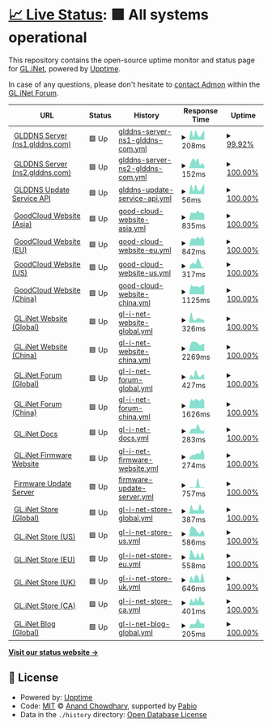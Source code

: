 # [📈 Live Status](https://glinet-status.admon.in.ua): <!--live status--> **🟩 All systems operational**

This repository contains the open-source uptime monitor and status page for [GL.iNet](https://www.gl-inet.com), powered by [Upptime](https://github.com/upptime/upptime).

In case of any questions, please don't hesitate to [contact Admon](https://forum.gl-inet.com/u/admon/summary) within the [GL.iNet Forum](https://forum.gl-inet.com).

<!--start: status pages-->
<!-- This summary is generated by Upptime (https://github.com/upptime/upptime) -->
<!-- Do not edit this manually, your changes will be overwritten -->
<!-- prettier-ignore -->
| URL | Status | History | Response Time | Uptime |
| --- | ------ | ------- | ------------- | ------ |
| <img alt="" src="https://icons.duckduckgo.com/ip3/null.ico" height="13"> [GLDDNS Server (ns1.glddns.com)](ns1.glddns.com) | 🟩 Up | [glddns-server-ns1-glddns-com.yml](https://github.com/Admonstrator/glinet-uptime/commits/HEAD/history/glddns-server-ns1-glddns-com.yml) | <details><summary><img alt="Response time graph" src="./graphs/glddns-server-ns1-glddns-com/response-time-week.png" height="20"> 208ms</summary><br><a href="https://glinet-status.admon.in.ua/history/glddns-server-ns1-glddns-com"><img alt="Response time 92" src="https://img.shields.io/endpoint?url=https%3A%2F%2Fraw.githubusercontent.com%2FAdmonstrator%2Fglinet-uptime%2FHEAD%2Fapi%2Fglddns-server-ns1-glddns-com%2Fresponse-time.json"></a><br><a href="https://glinet-status.admon.in.ua/history/glddns-server-ns1-glddns-com"><img alt="24-hour response time 425" src="https://img.shields.io/endpoint?url=https%3A%2F%2Fraw.githubusercontent.com%2FAdmonstrator%2Fglinet-uptime%2FHEAD%2Fapi%2Fglddns-server-ns1-glddns-com%2Fresponse-time-day.json"></a><br><a href="https://glinet-status.admon.in.ua/history/glddns-server-ns1-glddns-com"><img alt="7-day response time 208" src="https://img.shields.io/endpoint?url=https%3A%2F%2Fraw.githubusercontent.com%2FAdmonstrator%2Fglinet-uptime%2FHEAD%2Fapi%2Fglddns-server-ns1-glddns-com%2Fresponse-time-week.json"></a><br><a href="https://glinet-status.admon.in.ua/history/glddns-server-ns1-glddns-com"><img alt="30-day response time 142" src="https://img.shields.io/endpoint?url=https%3A%2F%2Fraw.githubusercontent.com%2FAdmonstrator%2Fglinet-uptime%2FHEAD%2Fapi%2Fglddns-server-ns1-glddns-com%2Fresponse-time-month.json"></a><br><a href="https://glinet-status.admon.in.ua/history/glddns-server-ns1-glddns-com"><img alt="1-year response time 92" src="https://img.shields.io/endpoint?url=https%3A%2F%2Fraw.githubusercontent.com%2FAdmonstrator%2Fglinet-uptime%2FHEAD%2Fapi%2Fglddns-server-ns1-glddns-com%2Fresponse-time-year.json"></a></details> | <details><summary><a href="https://glinet-status.admon.in.ua/history/glddns-server-ns1-glddns-com">99.92%</a></summary><a href="https://glinet-status.admon.in.ua/history/glddns-server-ns1-glddns-com"><img alt="All-time uptime 99.97%" src="https://img.shields.io/endpoint?url=https%3A%2F%2Fraw.githubusercontent.com%2FAdmonstrator%2Fglinet-uptime%2FHEAD%2Fapi%2Fglddns-server-ns1-glddns-com%2Fuptime.json"></a><br><a href="https://glinet-status.admon.in.ua/history/glddns-server-ns1-glddns-com"><img alt="24-hour uptime 99.43%" src="https://img.shields.io/endpoint?url=https%3A%2F%2Fraw.githubusercontent.com%2FAdmonstrator%2Fglinet-uptime%2FHEAD%2Fapi%2Fglddns-server-ns1-glddns-com%2Fuptime-day.json"></a><br><a href="https://glinet-status.admon.in.ua/history/glddns-server-ns1-glddns-com"><img alt="7-day uptime 99.92%" src="https://img.shields.io/endpoint?url=https%3A%2F%2Fraw.githubusercontent.com%2FAdmonstrator%2Fglinet-uptime%2FHEAD%2Fapi%2Fglddns-server-ns1-glddns-com%2Fuptime-week.json"></a><br><a href="https://glinet-status.admon.in.ua/history/glddns-server-ns1-glddns-com"><img alt="30-day uptime 99.97%" src="https://img.shields.io/endpoint?url=https%3A%2F%2Fraw.githubusercontent.com%2FAdmonstrator%2Fglinet-uptime%2FHEAD%2Fapi%2Fglddns-server-ns1-glddns-com%2Fuptime-month.json"></a><br><a href="https://glinet-status.admon.in.ua/history/glddns-server-ns1-glddns-com"><img alt="1-year uptime 99.97%" src="https://img.shields.io/endpoint?url=https%3A%2F%2Fraw.githubusercontent.com%2FAdmonstrator%2Fglinet-uptime%2FHEAD%2Fapi%2Fglddns-server-ns1-glddns-com%2Fuptime-year.json"></a></details>
| <img alt="" src="https://icons.duckduckgo.com/ip3/null.ico" height="13"> [GLDDNS Server (ns2.glddns.com)](ns2.glddns.com) | 🟩 Up | [glddns-server-ns2-glddns-com.yml](https://github.com/Admonstrator/glinet-uptime/commits/HEAD/history/glddns-server-ns2-glddns-com.yml) | <details><summary><img alt="Response time graph" src="./graphs/glddns-server-ns2-glddns-com/response-time-week.png" height="20"> 152ms</summary><br><a href="https://glinet-status.admon.in.ua/history/glddns-server-ns2-glddns-com"><img alt="Response time 372" src="https://img.shields.io/endpoint?url=https%3A%2F%2Fraw.githubusercontent.com%2FAdmonstrator%2Fglinet-uptime%2FHEAD%2Fapi%2Fglddns-server-ns2-glddns-com%2Fresponse-time.json"></a><br><a href="https://glinet-status.admon.in.ua/history/glddns-server-ns2-glddns-com"><img alt="24-hour response time 78" src="https://img.shields.io/endpoint?url=https%3A%2F%2Fraw.githubusercontent.com%2FAdmonstrator%2Fglinet-uptime%2FHEAD%2Fapi%2Fglddns-server-ns2-glddns-com%2Fresponse-time-day.json"></a><br><a href="https://glinet-status.admon.in.ua/history/glddns-server-ns2-glddns-com"><img alt="7-day response time 152" src="https://img.shields.io/endpoint?url=https%3A%2F%2Fraw.githubusercontent.com%2FAdmonstrator%2Fglinet-uptime%2FHEAD%2Fapi%2Fglddns-server-ns2-glddns-com%2Fresponse-time-week.json"></a><br><a href="https://glinet-status.admon.in.ua/history/glddns-server-ns2-glddns-com"><img alt="30-day response time 244" src="https://img.shields.io/endpoint?url=https%3A%2F%2Fraw.githubusercontent.com%2FAdmonstrator%2Fglinet-uptime%2FHEAD%2Fapi%2Fglddns-server-ns2-glddns-com%2Fresponse-time-month.json"></a><br><a href="https://glinet-status.admon.in.ua/history/glddns-server-ns2-glddns-com"><img alt="1-year response time 372" src="https://img.shields.io/endpoint?url=https%3A%2F%2Fraw.githubusercontent.com%2FAdmonstrator%2Fglinet-uptime%2FHEAD%2Fapi%2Fglddns-server-ns2-glddns-com%2Fresponse-time-year.json"></a></details> | <details><summary><a href="https://glinet-status.admon.in.ua/history/glddns-server-ns2-glddns-com">100.00%</a></summary><a href="https://glinet-status.admon.in.ua/history/glddns-server-ns2-glddns-com"><img alt="All-time uptime 99.52%" src="https://img.shields.io/endpoint?url=https%3A%2F%2Fraw.githubusercontent.com%2FAdmonstrator%2Fglinet-uptime%2FHEAD%2Fapi%2Fglddns-server-ns2-glddns-com%2Fuptime.json"></a><br><a href="https://glinet-status.admon.in.ua/history/glddns-server-ns2-glddns-com"><img alt="24-hour uptime 100.00%" src="https://img.shields.io/endpoint?url=https%3A%2F%2Fraw.githubusercontent.com%2FAdmonstrator%2Fglinet-uptime%2FHEAD%2Fapi%2Fglddns-server-ns2-glddns-com%2Fuptime-day.json"></a><br><a href="https://glinet-status.admon.in.ua/history/glddns-server-ns2-glddns-com"><img alt="7-day uptime 100.00%" src="https://img.shields.io/endpoint?url=https%3A%2F%2Fraw.githubusercontent.com%2FAdmonstrator%2Fglinet-uptime%2FHEAD%2Fapi%2Fglddns-server-ns2-glddns-com%2Fuptime-week.json"></a><br><a href="https://glinet-status.admon.in.ua/history/glddns-server-ns2-glddns-com"><img alt="30-day uptime 100.00%" src="https://img.shields.io/endpoint?url=https%3A%2F%2Fraw.githubusercontent.com%2FAdmonstrator%2Fglinet-uptime%2FHEAD%2Fapi%2Fglddns-server-ns2-glddns-com%2Fuptime-month.json"></a><br><a href="https://glinet-status.admon.in.ua/history/glddns-server-ns2-glddns-com"><img alt="1-year uptime 99.52%" src="https://img.shields.io/endpoint?url=https%3A%2F%2Fraw.githubusercontent.com%2FAdmonstrator%2Fglinet-uptime%2FHEAD%2Fapi%2Fglddns-server-ns2-glddns-com%2Fuptime-year.json"></a></details>
| <img alt="" src="https://icons.duckduckgo.com/ip3/.ico" height="13"> [GLDDNS Update Service API](http:///monitoring:byadmon@ddns.glddns.com/nic/update) | 🟩 Up | [glddns-update-service-api.yml](https://github.com/Admonstrator/glinet-uptime/commits/HEAD/history/glddns-update-service-api.yml) | <details><summary><img alt="Response time graph" src="./graphs/glddns-update-service-api/response-time-week.png" height="20"> 56ms</summary><br><a href="https://glinet-status.admon.in.ua/history/glddns-update-service-api"><img alt="Response time 226" src="https://img.shields.io/endpoint?url=https%3A%2F%2Fraw.githubusercontent.com%2FAdmonstrator%2Fglinet-uptime%2FHEAD%2Fapi%2Fglddns-update-service-api%2Fresponse-time.json"></a><br><a href="https://glinet-status.admon.in.ua/history/glddns-update-service-api"><img alt="24-hour response time 88" src="https://img.shields.io/endpoint?url=https%3A%2F%2Fraw.githubusercontent.com%2FAdmonstrator%2Fglinet-uptime%2FHEAD%2Fapi%2Fglddns-update-service-api%2Fresponse-time-day.json"></a><br><a href="https://glinet-status.admon.in.ua/history/glddns-update-service-api"><img alt="7-day response time 56" src="https://img.shields.io/endpoint?url=https%3A%2F%2Fraw.githubusercontent.com%2FAdmonstrator%2Fglinet-uptime%2FHEAD%2Fapi%2Fglddns-update-service-api%2Fresponse-time-week.json"></a><br><a href="https://glinet-status.admon.in.ua/history/glddns-update-service-api"><img alt="30-day response time 100" src="https://img.shields.io/endpoint?url=https%3A%2F%2Fraw.githubusercontent.com%2FAdmonstrator%2Fglinet-uptime%2FHEAD%2Fapi%2Fglddns-update-service-api%2Fresponse-time-month.json"></a><br><a href="https://glinet-status.admon.in.ua/history/glddns-update-service-api"><img alt="1-year response time 226" src="https://img.shields.io/endpoint?url=https%3A%2F%2Fraw.githubusercontent.com%2FAdmonstrator%2Fglinet-uptime%2FHEAD%2Fapi%2Fglddns-update-service-api%2Fresponse-time-year.json"></a></details> | <details><summary><a href="https://glinet-status.admon.in.ua/history/glddns-update-service-api">100.00%</a></summary><a href="https://glinet-status.admon.in.ua/history/glddns-update-service-api"><img alt="All-time uptime 65.30%" src="https://img.shields.io/endpoint?url=https%3A%2F%2Fraw.githubusercontent.com%2FAdmonstrator%2Fglinet-uptime%2FHEAD%2Fapi%2Fglddns-update-service-api%2Fuptime.json"></a><br><a href="https://glinet-status.admon.in.ua/history/glddns-update-service-api"><img alt="24-hour uptime 100.00%" src="https://img.shields.io/endpoint?url=https%3A%2F%2Fraw.githubusercontent.com%2FAdmonstrator%2Fglinet-uptime%2FHEAD%2Fapi%2Fglddns-update-service-api%2Fuptime-day.json"></a><br><a href="https://glinet-status.admon.in.ua/history/glddns-update-service-api"><img alt="7-day uptime 100.00%" src="https://img.shields.io/endpoint?url=https%3A%2F%2Fraw.githubusercontent.com%2FAdmonstrator%2Fglinet-uptime%2FHEAD%2Fapi%2Fglddns-update-service-api%2Fuptime-week.json"></a><br><a href="https://glinet-status.admon.in.ua/history/glddns-update-service-api"><img alt="30-day uptime 100.00%" src="https://img.shields.io/endpoint?url=https%3A%2F%2Fraw.githubusercontent.com%2FAdmonstrator%2Fglinet-uptime%2FHEAD%2Fapi%2Fglddns-update-service-api%2Fuptime-month.json"></a><br><a href="https://glinet-status.admon.in.ua/history/glddns-update-service-api"><img alt="1-year uptime 65.30%" src="https://img.shields.io/endpoint?url=https%3A%2F%2Fraw.githubusercontent.com%2FAdmonstrator%2Fglinet-uptime%2FHEAD%2Fapi%2Fglddns-update-service-api%2Fuptime-year.json"></a></details>
| <img alt="" src="https://icons.duckduckgo.com/ip3/www.goodcloud.xyz.ico" height="13"> [GoodCloud Website (Asia)](https://www.goodcloud.xyz) | 🟩 Up | [good-cloud-website-asia.yml](https://github.com/Admonstrator/glinet-uptime/commits/HEAD/history/good-cloud-website-asia.yml) | <details><summary><img alt="Response time graph" src="./graphs/good-cloud-website-asia/response-time-week.png" height="20"> 835ms</summary><br><a href="https://glinet-status.admon.in.ua/history/good-cloud-website-asia"><img alt="Response time 865" src="https://img.shields.io/endpoint?url=https%3A%2F%2Fraw.githubusercontent.com%2FAdmonstrator%2Fglinet-uptime%2FHEAD%2Fapi%2Fgood-cloud-website-asia%2Fresponse-time.json"></a><br><a href="https://glinet-status.admon.in.ua/history/good-cloud-website-asia"><img alt="24-hour response time 627" src="https://img.shields.io/endpoint?url=https%3A%2F%2Fraw.githubusercontent.com%2FAdmonstrator%2Fglinet-uptime%2FHEAD%2Fapi%2Fgood-cloud-website-asia%2Fresponse-time-day.json"></a><br><a href="https://glinet-status.admon.in.ua/history/good-cloud-website-asia"><img alt="7-day response time 835" src="https://img.shields.io/endpoint?url=https%3A%2F%2Fraw.githubusercontent.com%2FAdmonstrator%2Fglinet-uptime%2FHEAD%2Fapi%2Fgood-cloud-website-asia%2Fresponse-time-week.json"></a><br><a href="https://glinet-status.admon.in.ua/history/good-cloud-website-asia"><img alt="30-day response time 819" src="https://img.shields.io/endpoint?url=https%3A%2F%2Fraw.githubusercontent.com%2FAdmonstrator%2Fglinet-uptime%2FHEAD%2Fapi%2Fgood-cloud-website-asia%2Fresponse-time-month.json"></a><br><a href="https://glinet-status.admon.in.ua/history/good-cloud-website-asia"><img alt="1-year response time 865" src="https://img.shields.io/endpoint?url=https%3A%2F%2Fraw.githubusercontent.com%2FAdmonstrator%2Fglinet-uptime%2FHEAD%2Fapi%2Fgood-cloud-website-asia%2Fresponse-time-year.json"></a></details> | <details><summary><a href="https://glinet-status.admon.in.ua/history/good-cloud-website-asia">100.00%</a></summary><a href="https://glinet-status.admon.in.ua/history/good-cloud-website-asia"><img alt="All-time uptime 99.99%" src="https://img.shields.io/endpoint?url=https%3A%2F%2Fraw.githubusercontent.com%2FAdmonstrator%2Fglinet-uptime%2FHEAD%2Fapi%2Fgood-cloud-website-asia%2Fuptime.json"></a><br><a href="https://glinet-status.admon.in.ua/history/good-cloud-website-asia"><img alt="24-hour uptime 100.00%" src="https://img.shields.io/endpoint?url=https%3A%2F%2Fraw.githubusercontent.com%2FAdmonstrator%2Fglinet-uptime%2FHEAD%2Fapi%2Fgood-cloud-website-asia%2Fuptime-day.json"></a><br><a href="https://glinet-status.admon.in.ua/history/good-cloud-website-asia"><img alt="7-day uptime 100.00%" src="https://img.shields.io/endpoint?url=https%3A%2F%2Fraw.githubusercontent.com%2FAdmonstrator%2Fglinet-uptime%2FHEAD%2Fapi%2Fgood-cloud-website-asia%2Fuptime-week.json"></a><br><a href="https://glinet-status.admon.in.ua/history/good-cloud-website-asia"><img alt="30-day uptime 100.00%" src="https://img.shields.io/endpoint?url=https%3A%2F%2Fraw.githubusercontent.com%2FAdmonstrator%2Fglinet-uptime%2FHEAD%2Fapi%2Fgood-cloud-website-asia%2Fuptime-month.json"></a><br><a href="https://glinet-status.admon.in.ua/history/good-cloud-website-asia"><img alt="1-year uptime 99.99%" src="https://img.shields.io/endpoint?url=https%3A%2F%2Fraw.githubusercontent.com%2FAdmonstrator%2Fglinet-uptime%2FHEAD%2Fapi%2Fgood-cloud-website-asia%2Fuptime-year.json"></a></details>
| <img alt="" src="https://icons.duckduckgo.com/ip3/cloud-eu.goodcloud.xyz.ico" height="13"> [GoodCloud Website (EU)](https://cloud-eu.goodcloud.xyz) | 🟩 Up | [good-cloud-website-eu.yml](https://github.com/Admonstrator/glinet-uptime/commits/HEAD/history/good-cloud-website-eu.yml) | <details><summary><img alt="Response time graph" src="./graphs/good-cloud-website-eu/response-time-week.png" height="20"> 842ms</summary><br><a href="https://glinet-status.admon.in.ua/history/good-cloud-website-eu"><img alt="Response time 727" src="https://img.shields.io/endpoint?url=https%3A%2F%2Fraw.githubusercontent.com%2FAdmonstrator%2Fglinet-uptime%2FHEAD%2Fapi%2Fgood-cloud-website-eu%2Fresponse-time.json"></a><br><a href="https://glinet-status.admon.in.ua/history/good-cloud-website-eu"><img alt="24-hour response time 621" src="https://img.shields.io/endpoint?url=https%3A%2F%2Fraw.githubusercontent.com%2FAdmonstrator%2Fglinet-uptime%2FHEAD%2Fapi%2Fgood-cloud-website-eu%2Fresponse-time-day.json"></a><br><a href="https://glinet-status.admon.in.ua/history/good-cloud-website-eu"><img alt="7-day response time 842" src="https://img.shields.io/endpoint?url=https%3A%2F%2Fraw.githubusercontent.com%2FAdmonstrator%2Fglinet-uptime%2FHEAD%2Fapi%2Fgood-cloud-website-eu%2Fresponse-time-week.json"></a><br><a href="https://glinet-status.admon.in.ua/history/good-cloud-website-eu"><img alt="30-day response time 819" src="https://img.shields.io/endpoint?url=https%3A%2F%2Fraw.githubusercontent.com%2FAdmonstrator%2Fglinet-uptime%2FHEAD%2Fapi%2Fgood-cloud-website-eu%2Fresponse-time-month.json"></a><br><a href="https://glinet-status.admon.in.ua/history/good-cloud-website-eu"><img alt="1-year response time 727" src="https://img.shields.io/endpoint?url=https%3A%2F%2Fraw.githubusercontent.com%2FAdmonstrator%2Fglinet-uptime%2FHEAD%2Fapi%2Fgood-cloud-website-eu%2Fresponse-time-year.json"></a></details> | <details><summary><a href="https://glinet-status.admon.in.ua/history/good-cloud-website-eu">100.00%</a></summary><a href="https://glinet-status.admon.in.ua/history/good-cloud-website-eu"><img alt="All-time uptime 99.94%" src="https://img.shields.io/endpoint?url=https%3A%2F%2Fraw.githubusercontent.com%2FAdmonstrator%2Fglinet-uptime%2FHEAD%2Fapi%2Fgood-cloud-website-eu%2Fuptime.json"></a><br><a href="https://glinet-status.admon.in.ua/history/good-cloud-website-eu"><img alt="24-hour uptime 100.00%" src="https://img.shields.io/endpoint?url=https%3A%2F%2Fraw.githubusercontent.com%2FAdmonstrator%2Fglinet-uptime%2FHEAD%2Fapi%2Fgood-cloud-website-eu%2Fuptime-day.json"></a><br><a href="https://glinet-status.admon.in.ua/history/good-cloud-website-eu"><img alt="7-day uptime 100.00%" src="https://img.shields.io/endpoint?url=https%3A%2F%2Fraw.githubusercontent.com%2FAdmonstrator%2Fglinet-uptime%2FHEAD%2Fapi%2Fgood-cloud-website-eu%2Fuptime-week.json"></a><br><a href="https://glinet-status.admon.in.ua/history/good-cloud-website-eu"><img alt="30-day uptime 100.00%" src="https://img.shields.io/endpoint?url=https%3A%2F%2Fraw.githubusercontent.com%2FAdmonstrator%2Fglinet-uptime%2FHEAD%2Fapi%2Fgood-cloud-website-eu%2Fuptime-month.json"></a><br><a href="https://glinet-status.admon.in.ua/history/good-cloud-website-eu"><img alt="1-year uptime 99.94%" src="https://img.shields.io/endpoint?url=https%3A%2F%2Fraw.githubusercontent.com%2FAdmonstrator%2Fglinet-uptime%2FHEAD%2Fapi%2Fgood-cloud-website-eu%2Fuptime-year.json"></a></details>
| <img alt="" src="https://icons.duckduckgo.com/ip3/cloud-us.goodcloud.xyz.ico" height="13"> [GoodCloud Website (US)](https://cloud-us.goodcloud.xyz) | 🟩 Up | [good-cloud-website-us.yml](https://github.com/Admonstrator/glinet-uptime/commits/HEAD/history/good-cloud-website-us.yml) | <details><summary><img alt="Response time graph" src="./graphs/good-cloud-website-us/response-time-week.png" height="20"> 317ms</summary><br><a href="https://glinet-status.admon.in.ua/history/good-cloud-website-us"><img alt="Response time 356" src="https://img.shields.io/endpoint?url=https%3A%2F%2Fraw.githubusercontent.com%2FAdmonstrator%2Fglinet-uptime%2FHEAD%2Fapi%2Fgood-cloud-website-us%2Fresponse-time.json"></a><br><a href="https://glinet-status.admon.in.ua/history/good-cloud-website-us"><img alt="24-hour response time 32" src="https://img.shields.io/endpoint?url=https%3A%2F%2Fraw.githubusercontent.com%2FAdmonstrator%2Fglinet-uptime%2FHEAD%2Fapi%2Fgood-cloud-website-us%2Fresponse-time-day.json"></a><br><a href="https://glinet-status.admon.in.ua/history/good-cloud-website-us"><img alt="7-day response time 317" src="https://img.shields.io/endpoint?url=https%3A%2F%2Fraw.githubusercontent.com%2FAdmonstrator%2Fglinet-uptime%2FHEAD%2Fapi%2Fgood-cloud-website-us%2Fresponse-time-week.json"></a><br><a href="https://glinet-status.admon.in.ua/history/good-cloud-website-us"><img alt="30-day response time 319" src="https://img.shields.io/endpoint?url=https%3A%2F%2Fraw.githubusercontent.com%2FAdmonstrator%2Fglinet-uptime%2FHEAD%2Fapi%2Fgood-cloud-website-us%2Fresponse-time-month.json"></a><br><a href="https://glinet-status.admon.in.ua/history/good-cloud-website-us"><img alt="1-year response time 356" src="https://img.shields.io/endpoint?url=https%3A%2F%2Fraw.githubusercontent.com%2FAdmonstrator%2Fglinet-uptime%2FHEAD%2Fapi%2Fgood-cloud-website-us%2Fresponse-time-year.json"></a></details> | <details><summary><a href="https://glinet-status.admon.in.ua/history/good-cloud-website-us">100.00%</a></summary><a href="https://glinet-status.admon.in.ua/history/good-cloud-website-us"><img alt="All-time uptime 99.96%" src="https://img.shields.io/endpoint?url=https%3A%2F%2Fraw.githubusercontent.com%2FAdmonstrator%2Fglinet-uptime%2FHEAD%2Fapi%2Fgood-cloud-website-us%2Fuptime.json"></a><br><a href="https://glinet-status.admon.in.ua/history/good-cloud-website-us"><img alt="24-hour uptime 100.00%" src="https://img.shields.io/endpoint?url=https%3A%2F%2Fraw.githubusercontent.com%2FAdmonstrator%2Fglinet-uptime%2FHEAD%2Fapi%2Fgood-cloud-website-us%2Fuptime-day.json"></a><br><a href="https://glinet-status.admon.in.ua/history/good-cloud-website-us"><img alt="7-day uptime 100.00%" src="https://img.shields.io/endpoint?url=https%3A%2F%2Fraw.githubusercontent.com%2FAdmonstrator%2Fglinet-uptime%2FHEAD%2Fapi%2Fgood-cloud-website-us%2Fuptime-week.json"></a><br><a href="https://glinet-status.admon.in.ua/history/good-cloud-website-us"><img alt="30-day uptime 100.00%" src="https://img.shields.io/endpoint?url=https%3A%2F%2Fraw.githubusercontent.com%2FAdmonstrator%2Fglinet-uptime%2FHEAD%2Fapi%2Fgood-cloud-website-us%2Fuptime-month.json"></a><br><a href="https://glinet-status.admon.in.ua/history/good-cloud-website-us"><img alt="1-year uptime 99.96%" src="https://img.shields.io/endpoint?url=https%3A%2F%2Fraw.githubusercontent.com%2FAdmonstrator%2Fglinet-uptime%2FHEAD%2Fapi%2Fgood-cloud-website-us%2Fuptime-year.json"></a></details>
| <img alt="" src="https://icons.duckduckgo.com/ip3/cloud.gl-inet.cn.ico" height="13"> [GoodCloud Website (China)](https://cloud.gl-inet.cn) | 🟩 Up | [good-cloud-website-china.yml](https://github.com/Admonstrator/glinet-uptime/commits/HEAD/history/good-cloud-website-china.yml) | <details><summary><img alt="Response time graph" src="./graphs/good-cloud-website-china/response-time-week.png" height="20"> 1125ms</summary><br><a href="https://glinet-status.admon.in.ua/history/good-cloud-website-china"><img alt="Response time 1510" src="https://img.shields.io/endpoint?url=https%3A%2F%2Fraw.githubusercontent.com%2FAdmonstrator%2Fglinet-uptime%2FHEAD%2Fapi%2Fgood-cloud-website-china%2Fresponse-time.json"></a><br><a href="https://glinet-status.admon.in.ua/history/good-cloud-website-china"><img alt="24-hour response time 1205" src="https://img.shields.io/endpoint?url=https%3A%2F%2Fraw.githubusercontent.com%2FAdmonstrator%2Fglinet-uptime%2FHEAD%2Fapi%2Fgood-cloud-website-china%2Fresponse-time-day.json"></a><br><a href="https://glinet-status.admon.in.ua/history/good-cloud-website-china"><img alt="7-day response time 1125" src="https://img.shields.io/endpoint?url=https%3A%2F%2Fraw.githubusercontent.com%2FAdmonstrator%2Fglinet-uptime%2FHEAD%2Fapi%2Fgood-cloud-website-china%2Fresponse-time-week.json"></a><br><a href="https://glinet-status.admon.in.ua/history/good-cloud-website-china"><img alt="30-day response time 1221" src="https://img.shields.io/endpoint?url=https%3A%2F%2Fraw.githubusercontent.com%2FAdmonstrator%2Fglinet-uptime%2FHEAD%2Fapi%2Fgood-cloud-website-china%2Fresponse-time-month.json"></a><br><a href="https://glinet-status.admon.in.ua/history/good-cloud-website-china"><img alt="1-year response time 1510" src="https://img.shields.io/endpoint?url=https%3A%2F%2Fraw.githubusercontent.com%2FAdmonstrator%2Fglinet-uptime%2FHEAD%2Fapi%2Fgood-cloud-website-china%2Fresponse-time-year.json"></a></details> | <details><summary><a href="https://glinet-status.admon.in.ua/history/good-cloud-website-china">100.00%</a></summary><a href="https://glinet-status.admon.in.ua/history/good-cloud-website-china"><img alt="All-time uptime 99.77%" src="https://img.shields.io/endpoint?url=https%3A%2F%2Fraw.githubusercontent.com%2FAdmonstrator%2Fglinet-uptime%2FHEAD%2Fapi%2Fgood-cloud-website-china%2Fuptime.json"></a><br><a href="https://glinet-status.admon.in.ua/history/good-cloud-website-china"><img alt="24-hour uptime 100.00%" src="https://img.shields.io/endpoint?url=https%3A%2F%2Fraw.githubusercontent.com%2FAdmonstrator%2Fglinet-uptime%2FHEAD%2Fapi%2Fgood-cloud-website-china%2Fuptime-day.json"></a><br><a href="https://glinet-status.admon.in.ua/history/good-cloud-website-china"><img alt="7-day uptime 100.00%" src="https://img.shields.io/endpoint?url=https%3A%2F%2Fraw.githubusercontent.com%2FAdmonstrator%2Fglinet-uptime%2FHEAD%2Fapi%2Fgood-cloud-website-china%2Fuptime-week.json"></a><br><a href="https://glinet-status.admon.in.ua/history/good-cloud-website-china"><img alt="30-day uptime 100.00%" src="https://img.shields.io/endpoint?url=https%3A%2F%2Fraw.githubusercontent.com%2FAdmonstrator%2Fglinet-uptime%2FHEAD%2Fapi%2Fgood-cloud-website-china%2Fuptime-month.json"></a><br><a href="https://glinet-status.admon.in.ua/history/good-cloud-website-china"><img alt="1-year uptime 99.77%" src="https://img.shields.io/endpoint?url=https%3A%2F%2Fraw.githubusercontent.com%2FAdmonstrator%2Fglinet-uptime%2FHEAD%2Fapi%2Fgood-cloud-website-china%2Fuptime-year.json"></a></details>
| <img alt="" src="https://icons.duckduckgo.com/ip3/www.gl-inet.com.ico" height="13"> [GL.iNet Website (Global)](https://www.gl-inet.com) | 🟩 Up | [gl-i-net-website-global.yml](https://github.com/Admonstrator/glinet-uptime/commits/HEAD/history/gl-i-net-website-global.yml) | <details><summary><img alt="Response time graph" src="./graphs/gl-i-net-website-global/response-time-week.png" height="20"> 326ms</summary><br><a href="https://glinet-status.admon.in.ua/history/gl-i-net-website-global"><img alt="Response time 360" src="https://img.shields.io/endpoint?url=https%3A%2F%2Fraw.githubusercontent.com%2FAdmonstrator%2Fglinet-uptime%2FHEAD%2Fapi%2Fgl-i-net-website-global%2Fresponse-time.json"></a><br><a href="https://glinet-status.admon.in.ua/history/gl-i-net-website-global"><img alt="24-hour response time 204" src="https://img.shields.io/endpoint?url=https%3A%2F%2Fraw.githubusercontent.com%2FAdmonstrator%2Fglinet-uptime%2FHEAD%2Fapi%2Fgl-i-net-website-global%2Fresponse-time-day.json"></a><br><a href="https://glinet-status.admon.in.ua/history/gl-i-net-website-global"><img alt="7-day response time 326" src="https://img.shields.io/endpoint?url=https%3A%2F%2Fraw.githubusercontent.com%2FAdmonstrator%2Fglinet-uptime%2FHEAD%2Fapi%2Fgl-i-net-website-global%2Fresponse-time-week.json"></a><br><a href="https://glinet-status.admon.in.ua/history/gl-i-net-website-global"><img alt="30-day response time 338" src="https://img.shields.io/endpoint?url=https%3A%2F%2Fraw.githubusercontent.com%2FAdmonstrator%2Fglinet-uptime%2FHEAD%2Fapi%2Fgl-i-net-website-global%2Fresponse-time-month.json"></a><br><a href="https://glinet-status.admon.in.ua/history/gl-i-net-website-global"><img alt="1-year response time 360" src="https://img.shields.io/endpoint?url=https%3A%2F%2Fraw.githubusercontent.com%2FAdmonstrator%2Fglinet-uptime%2FHEAD%2Fapi%2Fgl-i-net-website-global%2Fresponse-time-year.json"></a></details> | <details><summary><a href="https://glinet-status.admon.in.ua/history/gl-i-net-website-global">100.00%</a></summary><a href="https://glinet-status.admon.in.ua/history/gl-i-net-website-global"><img alt="All-time uptime 100.00%" src="https://img.shields.io/endpoint?url=https%3A%2F%2Fraw.githubusercontent.com%2FAdmonstrator%2Fglinet-uptime%2FHEAD%2Fapi%2Fgl-i-net-website-global%2Fuptime.json"></a><br><a href="https://glinet-status.admon.in.ua/history/gl-i-net-website-global"><img alt="24-hour uptime 100.00%" src="https://img.shields.io/endpoint?url=https%3A%2F%2Fraw.githubusercontent.com%2FAdmonstrator%2Fglinet-uptime%2FHEAD%2Fapi%2Fgl-i-net-website-global%2Fuptime-day.json"></a><br><a href="https://glinet-status.admon.in.ua/history/gl-i-net-website-global"><img alt="7-day uptime 100.00%" src="https://img.shields.io/endpoint?url=https%3A%2F%2Fraw.githubusercontent.com%2FAdmonstrator%2Fglinet-uptime%2FHEAD%2Fapi%2Fgl-i-net-website-global%2Fuptime-week.json"></a><br><a href="https://glinet-status.admon.in.ua/history/gl-i-net-website-global"><img alt="30-day uptime 100.00%" src="https://img.shields.io/endpoint?url=https%3A%2F%2Fraw.githubusercontent.com%2FAdmonstrator%2Fglinet-uptime%2FHEAD%2Fapi%2Fgl-i-net-website-global%2Fuptime-month.json"></a><br><a href="https://glinet-status.admon.in.ua/history/gl-i-net-website-global"><img alt="1-year uptime 100.00%" src="https://img.shields.io/endpoint?url=https%3A%2F%2Fraw.githubusercontent.com%2FAdmonstrator%2Fglinet-uptime%2FHEAD%2Fapi%2Fgl-i-net-website-global%2Fuptime-year.json"></a></details>
| <img alt="" src="https://icons.duckduckgo.com/ip3/www.gl-inet.cn.ico" height="13"> [GL.iNet Website (China)](https://www.gl-inet.cn) | 🟩 Up | [gl-i-net-website-china.yml](https://github.com/Admonstrator/glinet-uptime/commits/HEAD/history/gl-i-net-website-china.yml) | <details><summary><img alt="Response time graph" src="./graphs/gl-i-net-website-china/response-time-week.png" height="20"> 2269ms</summary><br><a href="https://glinet-status.admon.in.ua/history/gl-i-net-website-china"><img alt="Response time 2325" src="https://img.shields.io/endpoint?url=https%3A%2F%2Fraw.githubusercontent.com%2FAdmonstrator%2Fglinet-uptime%2FHEAD%2Fapi%2Fgl-i-net-website-china%2Fresponse-time.json"></a><br><a href="https://glinet-status.admon.in.ua/history/gl-i-net-website-china"><img alt="24-hour response time 2061" src="https://img.shields.io/endpoint?url=https%3A%2F%2Fraw.githubusercontent.com%2FAdmonstrator%2Fglinet-uptime%2FHEAD%2Fapi%2Fgl-i-net-website-china%2Fresponse-time-day.json"></a><br><a href="https://glinet-status.admon.in.ua/history/gl-i-net-website-china"><img alt="7-day response time 2269" src="https://img.shields.io/endpoint?url=https%3A%2F%2Fraw.githubusercontent.com%2FAdmonstrator%2Fglinet-uptime%2FHEAD%2Fapi%2Fgl-i-net-website-china%2Fresponse-time-week.json"></a><br><a href="https://glinet-status.admon.in.ua/history/gl-i-net-website-china"><img alt="30-day response time 2410" src="https://img.shields.io/endpoint?url=https%3A%2F%2Fraw.githubusercontent.com%2FAdmonstrator%2Fglinet-uptime%2FHEAD%2Fapi%2Fgl-i-net-website-china%2Fresponse-time-month.json"></a><br><a href="https://glinet-status.admon.in.ua/history/gl-i-net-website-china"><img alt="1-year response time 2325" src="https://img.shields.io/endpoint?url=https%3A%2F%2Fraw.githubusercontent.com%2FAdmonstrator%2Fglinet-uptime%2FHEAD%2Fapi%2Fgl-i-net-website-china%2Fresponse-time-year.json"></a></details> | <details><summary><a href="https://glinet-status.admon.in.ua/history/gl-i-net-website-china">100.00%</a></summary><a href="https://glinet-status.admon.in.ua/history/gl-i-net-website-china"><img alt="All-time uptime 99.95%" src="https://img.shields.io/endpoint?url=https%3A%2F%2Fraw.githubusercontent.com%2FAdmonstrator%2Fglinet-uptime%2FHEAD%2Fapi%2Fgl-i-net-website-china%2Fuptime.json"></a><br><a href="https://glinet-status.admon.in.ua/history/gl-i-net-website-china"><img alt="24-hour uptime 100.00%" src="https://img.shields.io/endpoint?url=https%3A%2F%2Fraw.githubusercontent.com%2FAdmonstrator%2Fglinet-uptime%2FHEAD%2Fapi%2Fgl-i-net-website-china%2Fuptime-day.json"></a><br><a href="https://glinet-status.admon.in.ua/history/gl-i-net-website-china"><img alt="7-day uptime 100.00%" src="https://img.shields.io/endpoint?url=https%3A%2F%2Fraw.githubusercontent.com%2FAdmonstrator%2Fglinet-uptime%2FHEAD%2Fapi%2Fgl-i-net-website-china%2Fuptime-week.json"></a><br><a href="https://glinet-status.admon.in.ua/history/gl-i-net-website-china"><img alt="30-day uptime 99.96%" src="https://img.shields.io/endpoint?url=https%3A%2F%2Fraw.githubusercontent.com%2FAdmonstrator%2Fglinet-uptime%2FHEAD%2Fapi%2Fgl-i-net-website-china%2Fuptime-month.json"></a><br><a href="https://glinet-status.admon.in.ua/history/gl-i-net-website-china"><img alt="1-year uptime 99.95%" src="https://img.shields.io/endpoint?url=https%3A%2F%2Fraw.githubusercontent.com%2FAdmonstrator%2Fglinet-uptime%2FHEAD%2Fapi%2Fgl-i-net-website-china%2Fuptime-year.json"></a></details>
| <img alt="" src="https://icons.duckduckgo.com/ip3/forum.gl-inet.com.ico" height="13"> [GL.iNet Forum (Global)](https://forum.gl-inet.com) | 🟩 Up | [gl-i-net-forum-global.yml](https://github.com/Admonstrator/glinet-uptime/commits/HEAD/history/gl-i-net-forum-global.yml) | <details><summary><img alt="Response time graph" src="./graphs/gl-i-net-forum-global/response-time-week.png" height="20"> 427ms</summary><br><a href="https://glinet-status.admon.in.ua/history/gl-i-net-forum-global"><img alt="Response time 451" src="https://img.shields.io/endpoint?url=https%3A%2F%2Fraw.githubusercontent.com%2FAdmonstrator%2Fglinet-uptime%2FHEAD%2Fapi%2Fgl-i-net-forum-global%2Fresponse-time.json"></a><br><a href="https://glinet-status.admon.in.ua/history/gl-i-net-forum-global"><img alt="24-hour response time 465" src="https://img.shields.io/endpoint?url=https%3A%2F%2Fraw.githubusercontent.com%2FAdmonstrator%2Fglinet-uptime%2FHEAD%2Fapi%2Fgl-i-net-forum-global%2Fresponse-time-day.json"></a><br><a href="https://glinet-status.admon.in.ua/history/gl-i-net-forum-global"><img alt="7-day response time 427" src="https://img.shields.io/endpoint?url=https%3A%2F%2Fraw.githubusercontent.com%2FAdmonstrator%2Fglinet-uptime%2FHEAD%2Fapi%2Fgl-i-net-forum-global%2Fresponse-time-week.json"></a><br><a href="https://glinet-status.admon.in.ua/history/gl-i-net-forum-global"><img alt="30-day response time 478" src="https://img.shields.io/endpoint?url=https%3A%2F%2Fraw.githubusercontent.com%2FAdmonstrator%2Fglinet-uptime%2FHEAD%2Fapi%2Fgl-i-net-forum-global%2Fresponse-time-month.json"></a><br><a href="https://glinet-status.admon.in.ua/history/gl-i-net-forum-global"><img alt="1-year response time 451" src="https://img.shields.io/endpoint?url=https%3A%2F%2Fraw.githubusercontent.com%2FAdmonstrator%2Fglinet-uptime%2FHEAD%2Fapi%2Fgl-i-net-forum-global%2Fresponse-time-year.json"></a></details> | <details><summary><a href="https://glinet-status.admon.in.ua/history/gl-i-net-forum-global">100.00%</a></summary><a href="https://glinet-status.admon.in.ua/history/gl-i-net-forum-global"><img alt="All-time uptime 99.97%" src="https://img.shields.io/endpoint?url=https%3A%2F%2Fraw.githubusercontent.com%2FAdmonstrator%2Fglinet-uptime%2FHEAD%2Fapi%2Fgl-i-net-forum-global%2Fuptime.json"></a><br><a href="https://glinet-status.admon.in.ua/history/gl-i-net-forum-global"><img alt="24-hour uptime 100.00%" src="https://img.shields.io/endpoint?url=https%3A%2F%2Fraw.githubusercontent.com%2FAdmonstrator%2Fglinet-uptime%2FHEAD%2Fapi%2Fgl-i-net-forum-global%2Fuptime-day.json"></a><br><a href="https://glinet-status.admon.in.ua/history/gl-i-net-forum-global"><img alt="7-day uptime 100.00%" src="https://img.shields.io/endpoint?url=https%3A%2F%2Fraw.githubusercontent.com%2FAdmonstrator%2Fglinet-uptime%2FHEAD%2Fapi%2Fgl-i-net-forum-global%2Fuptime-week.json"></a><br><a href="https://glinet-status.admon.in.ua/history/gl-i-net-forum-global"><img alt="30-day uptime 100.00%" src="https://img.shields.io/endpoint?url=https%3A%2F%2Fraw.githubusercontent.com%2FAdmonstrator%2Fglinet-uptime%2FHEAD%2Fapi%2Fgl-i-net-forum-global%2Fuptime-month.json"></a><br><a href="https://glinet-status.admon.in.ua/history/gl-i-net-forum-global"><img alt="1-year uptime 99.97%" src="https://img.shields.io/endpoint?url=https%3A%2F%2Fraw.githubusercontent.com%2FAdmonstrator%2Fglinet-uptime%2FHEAD%2Fapi%2Fgl-i-net-forum-global%2Fuptime-year.json"></a></details>
| <img alt="" src="https://icons.duckduckgo.com/ip3/forum.gl-inet.cn.ico" height="13"> [GL.iNet Forum (China)](https://forum.gl-inet.cn) | 🟩 Up | [gl-i-net-forum-china.yml](https://github.com/Admonstrator/glinet-uptime/commits/HEAD/history/gl-i-net-forum-china.yml) | <details><summary><img alt="Response time graph" src="./graphs/gl-i-net-forum-china/response-time-week.png" height="20"> 1626ms</summary><br><a href="https://glinet-status.admon.in.ua/history/gl-i-net-forum-china"><img alt="Response time 1760" src="https://img.shields.io/endpoint?url=https%3A%2F%2Fraw.githubusercontent.com%2FAdmonstrator%2Fglinet-uptime%2FHEAD%2Fapi%2Fgl-i-net-forum-china%2Fresponse-time.json"></a><br><a href="https://glinet-status.admon.in.ua/history/gl-i-net-forum-china"><img alt="24-hour response time 1437" src="https://img.shields.io/endpoint?url=https%3A%2F%2Fraw.githubusercontent.com%2FAdmonstrator%2Fglinet-uptime%2FHEAD%2Fapi%2Fgl-i-net-forum-china%2Fresponse-time-day.json"></a><br><a href="https://glinet-status.admon.in.ua/history/gl-i-net-forum-china"><img alt="7-day response time 1626" src="https://img.shields.io/endpoint?url=https%3A%2F%2Fraw.githubusercontent.com%2FAdmonstrator%2Fglinet-uptime%2FHEAD%2Fapi%2Fgl-i-net-forum-china%2Fresponse-time-week.json"></a><br><a href="https://glinet-status.admon.in.ua/history/gl-i-net-forum-china"><img alt="30-day response time 1659" src="https://img.shields.io/endpoint?url=https%3A%2F%2Fraw.githubusercontent.com%2FAdmonstrator%2Fglinet-uptime%2FHEAD%2Fapi%2Fgl-i-net-forum-china%2Fresponse-time-month.json"></a><br><a href="https://glinet-status.admon.in.ua/history/gl-i-net-forum-china"><img alt="1-year response time 1760" src="https://img.shields.io/endpoint?url=https%3A%2F%2Fraw.githubusercontent.com%2FAdmonstrator%2Fglinet-uptime%2FHEAD%2Fapi%2Fgl-i-net-forum-china%2Fresponse-time-year.json"></a></details> | <details><summary><a href="https://glinet-status.admon.in.ua/history/gl-i-net-forum-china">100.00%</a></summary><a href="https://glinet-status.admon.in.ua/history/gl-i-net-forum-china"><img alt="All-time uptime 99.98%" src="https://img.shields.io/endpoint?url=https%3A%2F%2Fraw.githubusercontent.com%2FAdmonstrator%2Fglinet-uptime%2FHEAD%2Fapi%2Fgl-i-net-forum-china%2Fuptime.json"></a><br><a href="https://glinet-status.admon.in.ua/history/gl-i-net-forum-china"><img alt="24-hour uptime 100.00%" src="https://img.shields.io/endpoint?url=https%3A%2F%2Fraw.githubusercontent.com%2FAdmonstrator%2Fglinet-uptime%2FHEAD%2Fapi%2Fgl-i-net-forum-china%2Fuptime-day.json"></a><br><a href="https://glinet-status.admon.in.ua/history/gl-i-net-forum-china"><img alt="7-day uptime 100.00%" src="https://img.shields.io/endpoint?url=https%3A%2F%2Fraw.githubusercontent.com%2FAdmonstrator%2Fglinet-uptime%2FHEAD%2Fapi%2Fgl-i-net-forum-china%2Fuptime-week.json"></a><br><a href="https://glinet-status.admon.in.ua/history/gl-i-net-forum-china"><img alt="30-day uptime 99.87%" src="https://img.shields.io/endpoint?url=https%3A%2F%2Fraw.githubusercontent.com%2FAdmonstrator%2Fglinet-uptime%2FHEAD%2Fapi%2Fgl-i-net-forum-china%2Fuptime-month.json"></a><br><a href="https://glinet-status.admon.in.ua/history/gl-i-net-forum-china"><img alt="1-year uptime 99.98%" src="https://img.shields.io/endpoint?url=https%3A%2F%2Fraw.githubusercontent.com%2FAdmonstrator%2Fglinet-uptime%2FHEAD%2Fapi%2Fgl-i-net-forum-china%2Fuptime-year.json"></a></details>
| <img alt="" src="https://icons.duckduckgo.com/ip3/docs.gl-inet.com.ico" height="13"> [GL.iNet Docs](https://docs.gl-inet.com) | 🟩 Up | [gl-i-net-docs.yml](https://github.com/Admonstrator/glinet-uptime/commits/HEAD/history/gl-i-net-docs.yml) | <details><summary><img alt="Response time graph" src="./graphs/gl-i-net-docs/response-time-week.png" height="20"> 283ms</summary><br><a href="https://glinet-status.admon.in.ua/history/gl-i-net-docs"><img alt="Response time 277" src="https://img.shields.io/endpoint?url=https%3A%2F%2Fraw.githubusercontent.com%2FAdmonstrator%2Fglinet-uptime%2FHEAD%2Fapi%2Fgl-i-net-docs%2Fresponse-time.json"></a><br><a href="https://glinet-status.admon.in.ua/history/gl-i-net-docs"><img alt="24-hour response time 214" src="https://img.shields.io/endpoint?url=https%3A%2F%2Fraw.githubusercontent.com%2FAdmonstrator%2Fglinet-uptime%2FHEAD%2Fapi%2Fgl-i-net-docs%2Fresponse-time-day.json"></a><br><a href="https://glinet-status.admon.in.ua/history/gl-i-net-docs"><img alt="7-day response time 283" src="https://img.shields.io/endpoint?url=https%3A%2F%2Fraw.githubusercontent.com%2FAdmonstrator%2Fglinet-uptime%2FHEAD%2Fapi%2Fgl-i-net-docs%2Fresponse-time-week.json"></a><br><a href="https://glinet-status.admon.in.ua/history/gl-i-net-docs"><img alt="30-day response time 281" src="https://img.shields.io/endpoint?url=https%3A%2F%2Fraw.githubusercontent.com%2FAdmonstrator%2Fglinet-uptime%2FHEAD%2Fapi%2Fgl-i-net-docs%2Fresponse-time-month.json"></a><br><a href="https://glinet-status.admon.in.ua/history/gl-i-net-docs"><img alt="1-year response time 277" src="https://img.shields.io/endpoint?url=https%3A%2F%2Fraw.githubusercontent.com%2FAdmonstrator%2Fglinet-uptime%2FHEAD%2Fapi%2Fgl-i-net-docs%2Fresponse-time-year.json"></a></details> | <details><summary><a href="https://glinet-status.admon.in.ua/history/gl-i-net-docs">100.00%</a></summary><a href="https://glinet-status.admon.in.ua/history/gl-i-net-docs"><img alt="All-time uptime 99.99%" src="https://img.shields.io/endpoint?url=https%3A%2F%2Fraw.githubusercontent.com%2FAdmonstrator%2Fglinet-uptime%2FHEAD%2Fapi%2Fgl-i-net-docs%2Fuptime.json"></a><br><a href="https://glinet-status.admon.in.ua/history/gl-i-net-docs"><img alt="24-hour uptime 100.00%" src="https://img.shields.io/endpoint?url=https%3A%2F%2Fraw.githubusercontent.com%2FAdmonstrator%2Fglinet-uptime%2FHEAD%2Fapi%2Fgl-i-net-docs%2Fuptime-day.json"></a><br><a href="https://glinet-status.admon.in.ua/history/gl-i-net-docs"><img alt="7-day uptime 100.00%" src="https://img.shields.io/endpoint?url=https%3A%2F%2Fraw.githubusercontent.com%2FAdmonstrator%2Fglinet-uptime%2FHEAD%2Fapi%2Fgl-i-net-docs%2Fuptime-week.json"></a><br><a href="https://glinet-status.admon.in.ua/history/gl-i-net-docs"><img alt="30-day uptime 100.00%" src="https://img.shields.io/endpoint?url=https%3A%2F%2Fraw.githubusercontent.com%2FAdmonstrator%2Fglinet-uptime%2FHEAD%2Fapi%2Fgl-i-net-docs%2Fuptime-month.json"></a><br><a href="https://glinet-status.admon.in.ua/history/gl-i-net-docs"><img alt="1-year uptime 99.99%" src="https://img.shields.io/endpoint?url=https%3A%2F%2Fraw.githubusercontent.com%2FAdmonstrator%2Fglinet-uptime%2FHEAD%2Fapi%2Fgl-i-net-docs%2Fuptime-year.json"></a></details>
| <img alt="" src="https://icons.duckduckgo.com/ip3/dl.gl-inet.com.ico" height="13"> [GL.iNet Firmware Website](https://dl.gl-inet.com) | 🟩 Up | [gl-i-net-firmware-website.yml](https://github.com/Admonstrator/glinet-uptime/commits/HEAD/history/gl-i-net-firmware-website.yml) | <details><summary><img alt="Response time graph" src="./graphs/gl-i-net-firmware-website/response-time-week.png" height="20"> 274ms</summary><br><a href="https://glinet-status.admon.in.ua/history/gl-i-net-firmware-website"><img alt="Response time 264" src="https://img.shields.io/endpoint?url=https%3A%2F%2Fraw.githubusercontent.com%2FAdmonstrator%2Fglinet-uptime%2FHEAD%2Fapi%2Fgl-i-net-firmware-website%2Fresponse-time.json"></a><br><a href="https://glinet-status.admon.in.ua/history/gl-i-net-firmware-website"><img alt="24-hour response time 212" src="https://img.shields.io/endpoint?url=https%3A%2F%2Fraw.githubusercontent.com%2FAdmonstrator%2Fglinet-uptime%2FHEAD%2Fapi%2Fgl-i-net-firmware-website%2Fresponse-time-day.json"></a><br><a href="https://glinet-status.admon.in.ua/history/gl-i-net-firmware-website"><img alt="7-day response time 274" src="https://img.shields.io/endpoint?url=https%3A%2F%2Fraw.githubusercontent.com%2FAdmonstrator%2Fglinet-uptime%2FHEAD%2Fapi%2Fgl-i-net-firmware-website%2Fresponse-time-week.json"></a><br><a href="https://glinet-status.admon.in.ua/history/gl-i-net-firmware-website"><img alt="30-day response time 268" src="https://img.shields.io/endpoint?url=https%3A%2F%2Fraw.githubusercontent.com%2FAdmonstrator%2Fglinet-uptime%2FHEAD%2Fapi%2Fgl-i-net-firmware-website%2Fresponse-time-month.json"></a><br><a href="https://glinet-status.admon.in.ua/history/gl-i-net-firmware-website"><img alt="1-year response time 264" src="https://img.shields.io/endpoint?url=https%3A%2F%2Fraw.githubusercontent.com%2FAdmonstrator%2Fglinet-uptime%2FHEAD%2Fapi%2Fgl-i-net-firmware-website%2Fresponse-time-year.json"></a></details> | <details><summary><a href="https://glinet-status.admon.in.ua/history/gl-i-net-firmware-website">100.00%</a></summary><a href="https://glinet-status.admon.in.ua/history/gl-i-net-firmware-website"><img alt="All-time uptime 100.00%" src="https://img.shields.io/endpoint?url=https%3A%2F%2Fraw.githubusercontent.com%2FAdmonstrator%2Fglinet-uptime%2FHEAD%2Fapi%2Fgl-i-net-firmware-website%2Fuptime.json"></a><br><a href="https://glinet-status.admon.in.ua/history/gl-i-net-firmware-website"><img alt="24-hour uptime 100.00%" src="https://img.shields.io/endpoint?url=https%3A%2F%2Fraw.githubusercontent.com%2FAdmonstrator%2Fglinet-uptime%2FHEAD%2Fapi%2Fgl-i-net-firmware-website%2Fuptime-day.json"></a><br><a href="https://glinet-status.admon.in.ua/history/gl-i-net-firmware-website"><img alt="7-day uptime 100.00%" src="https://img.shields.io/endpoint?url=https%3A%2F%2Fraw.githubusercontent.com%2FAdmonstrator%2Fglinet-uptime%2FHEAD%2Fapi%2Fgl-i-net-firmware-website%2Fuptime-week.json"></a><br><a href="https://glinet-status.admon.in.ua/history/gl-i-net-firmware-website"><img alt="30-day uptime 100.00%" src="https://img.shields.io/endpoint?url=https%3A%2F%2Fraw.githubusercontent.com%2FAdmonstrator%2Fglinet-uptime%2FHEAD%2Fapi%2Fgl-i-net-firmware-website%2Fuptime-month.json"></a><br><a href="https://glinet-status.admon.in.ua/history/gl-i-net-firmware-website"><img alt="1-year uptime 100.00%" src="https://img.shields.io/endpoint?url=https%3A%2F%2Fraw.githubusercontent.com%2FAdmonstrator%2Fglinet-uptime%2FHEAD%2Fapi%2Fgl-i-net-firmware-website%2Fuptime-year.json"></a></details>
| <img alt="" src="https://icons.duckduckgo.com/ip3/fw.gl-inet.com.ico" height="13"> [Firmware Update Server](https://fw.gl-inet.com) | 🟩 Up | [firmware-update-server.yml](https://github.com/Admonstrator/glinet-uptime/commits/HEAD/history/firmware-update-server.yml) | <details><summary><img alt="Response time graph" src="./graphs/firmware-update-server/response-time-week.png" height="20"> 757ms</summary><br><a href="https://glinet-status.admon.in.ua/history/firmware-update-server"><img alt="Response time 288" src="https://img.shields.io/endpoint?url=https%3A%2F%2Fraw.githubusercontent.com%2FAdmonstrator%2Fglinet-uptime%2FHEAD%2Fapi%2Ffirmware-update-server%2Fresponse-time.json"></a><br><a href="https://glinet-status.admon.in.ua/history/firmware-update-server"><img alt="24-hour response time 188" src="https://img.shields.io/endpoint?url=https%3A%2F%2Fraw.githubusercontent.com%2FAdmonstrator%2Fglinet-uptime%2FHEAD%2Fapi%2Ffirmware-update-server%2Fresponse-time-day.json"></a><br><a href="https://glinet-status.admon.in.ua/history/firmware-update-server"><img alt="7-day response time 757" src="https://img.shields.io/endpoint?url=https%3A%2F%2Fraw.githubusercontent.com%2FAdmonstrator%2Fglinet-uptime%2FHEAD%2Fapi%2Ffirmware-update-server%2Fresponse-time-week.json"></a><br><a href="https://glinet-status.admon.in.ua/history/firmware-update-server"><img alt="30-day response time 368" src="https://img.shields.io/endpoint?url=https%3A%2F%2Fraw.githubusercontent.com%2FAdmonstrator%2Fglinet-uptime%2FHEAD%2Fapi%2Ffirmware-update-server%2Fresponse-time-month.json"></a><br><a href="https://glinet-status.admon.in.ua/history/firmware-update-server"><img alt="1-year response time 288" src="https://img.shields.io/endpoint?url=https%3A%2F%2Fraw.githubusercontent.com%2FAdmonstrator%2Fglinet-uptime%2FHEAD%2Fapi%2Ffirmware-update-server%2Fresponse-time-year.json"></a></details> | <details><summary><a href="https://glinet-status.admon.in.ua/history/firmware-update-server">100.00%</a></summary><a href="https://glinet-status.admon.in.ua/history/firmware-update-server"><img alt="All-time uptime 100.00%" src="https://img.shields.io/endpoint?url=https%3A%2F%2Fraw.githubusercontent.com%2FAdmonstrator%2Fglinet-uptime%2FHEAD%2Fapi%2Ffirmware-update-server%2Fuptime.json"></a><br><a href="https://glinet-status.admon.in.ua/history/firmware-update-server"><img alt="24-hour uptime 100.00%" src="https://img.shields.io/endpoint?url=https%3A%2F%2Fraw.githubusercontent.com%2FAdmonstrator%2Fglinet-uptime%2FHEAD%2Fapi%2Ffirmware-update-server%2Fuptime-day.json"></a><br><a href="https://glinet-status.admon.in.ua/history/firmware-update-server"><img alt="7-day uptime 100.00%" src="https://img.shields.io/endpoint?url=https%3A%2F%2Fraw.githubusercontent.com%2FAdmonstrator%2Fglinet-uptime%2FHEAD%2Fapi%2Ffirmware-update-server%2Fuptime-week.json"></a><br><a href="https://glinet-status.admon.in.ua/history/firmware-update-server"><img alt="30-day uptime 100.00%" src="https://img.shields.io/endpoint?url=https%3A%2F%2Fraw.githubusercontent.com%2FAdmonstrator%2Fglinet-uptime%2FHEAD%2Fapi%2Ffirmware-update-server%2Fuptime-month.json"></a><br><a href="https://glinet-status.admon.in.ua/history/firmware-update-server"><img alt="1-year uptime 100.00%" src="https://img.shields.io/endpoint?url=https%3A%2F%2Fraw.githubusercontent.com%2FAdmonstrator%2Fglinet-uptime%2FHEAD%2Fapi%2Ffirmware-update-server%2Fuptime-year.json"></a></details>
| <img alt="" src="https://icons.duckduckgo.com/ip3/store.gl-inet.com.ico" height="13"> [GL.iNet Store (Global)](https://store.gl-inet.com) | 🟩 Up | [gl-i-net-store-global.yml](https://github.com/Admonstrator/glinet-uptime/commits/HEAD/history/gl-i-net-store-global.yml) | <details><summary><img alt="Response time graph" src="./graphs/gl-i-net-store-global/response-time-week.png" height="20"> 387ms</summary><br><a href="https://glinet-status.admon.in.ua/history/gl-i-net-store-global"><img alt="Response time 399" src="https://img.shields.io/endpoint?url=https%3A%2F%2Fraw.githubusercontent.com%2FAdmonstrator%2Fglinet-uptime%2FHEAD%2Fapi%2Fgl-i-net-store-global%2Fresponse-time.json"></a><br><a href="https://glinet-status.admon.in.ua/history/gl-i-net-store-global"><img alt="24-hour response time 301" src="https://img.shields.io/endpoint?url=https%3A%2F%2Fraw.githubusercontent.com%2FAdmonstrator%2Fglinet-uptime%2FHEAD%2Fapi%2Fgl-i-net-store-global%2Fresponse-time-day.json"></a><br><a href="https://glinet-status.admon.in.ua/history/gl-i-net-store-global"><img alt="7-day response time 387" src="https://img.shields.io/endpoint?url=https%3A%2F%2Fraw.githubusercontent.com%2FAdmonstrator%2Fglinet-uptime%2FHEAD%2Fapi%2Fgl-i-net-store-global%2Fresponse-time-week.json"></a><br><a href="https://glinet-status.admon.in.ua/history/gl-i-net-store-global"><img alt="30-day response time 433" src="https://img.shields.io/endpoint?url=https%3A%2F%2Fraw.githubusercontent.com%2FAdmonstrator%2Fglinet-uptime%2FHEAD%2Fapi%2Fgl-i-net-store-global%2Fresponse-time-month.json"></a><br><a href="https://glinet-status.admon.in.ua/history/gl-i-net-store-global"><img alt="1-year response time 399" src="https://img.shields.io/endpoint?url=https%3A%2F%2Fraw.githubusercontent.com%2FAdmonstrator%2Fglinet-uptime%2FHEAD%2Fapi%2Fgl-i-net-store-global%2Fresponse-time-year.json"></a></details> | <details><summary><a href="https://glinet-status.admon.in.ua/history/gl-i-net-store-global">100.00%</a></summary><a href="https://glinet-status.admon.in.ua/history/gl-i-net-store-global"><img alt="All-time uptime 100.00%" src="https://img.shields.io/endpoint?url=https%3A%2F%2Fraw.githubusercontent.com%2FAdmonstrator%2Fglinet-uptime%2FHEAD%2Fapi%2Fgl-i-net-store-global%2Fuptime.json"></a><br><a href="https://glinet-status.admon.in.ua/history/gl-i-net-store-global"><img alt="24-hour uptime 100.00%" src="https://img.shields.io/endpoint?url=https%3A%2F%2Fraw.githubusercontent.com%2FAdmonstrator%2Fglinet-uptime%2FHEAD%2Fapi%2Fgl-i-net-store-global%2Fuptime-day.json"></a><br><a href="https://glinet-status.admon.in.ua/history/gl-i-net-store-global"><img alt="7-day uptime 100.00%" src="https://img.shields.io/endpoint?url=https%3A%2F%2Fraw.githubusercontent.com%2FAdmonstrator%2Fglinet-uptime%2FHEAD%2Fapi%2Fgl-i-net-store-global%2Fuptime-week.json"></a><br><a href="https://glinet-status.admon.in.ua/history/gl-i-net-store-global"><img alt="30-day uptime 100.00%" src="https://img.shields.io/endpoint?url=https%3A%2F%2Fraw.githubusercontent.com%2FAdmonstrator%2Fglinet-uptime%2FHEAD%2Fapi%2Fgl-i-net-store-global%2Fuptime-month.json"></a><br><a href="https://glinet-status.admon.in.ua/history/gl-i-net-store-global"><img alt="1-year uptime 100.00%" src="https://img.shields.io/endpoint?url=https%3A%2F%2Fraw.githubusercontent.com%2FAdmonstrator%2Fglinet-uptime%2FHEAD%2Fapi%2Fgl-i-net-store-global%2Fuptime-year.json"></a></details>
| <img alt="" src="https://icons.duckduckgo.com/ip3/store-us.gl-inet.com.ico" height="13"> [GL.iNet Store (US)](https://store-us.gl-inet.com) | 🟩 Up | [gl-i-net-store-us.yml](https://github.com/Admonstrator/glinet-uptime/commits/HEAD/history/gl-i-net-store-us.yml) | <details><summary><img alt="Response time graph" src="./graphs/gl-i-net-store-us/response-time-week.png" height="20"> 586ms</summary><br><a href="https://glinet-status.admon.in.ua/history/gl-i-net-store-us"><img alt="Response time 443" src="https://img.shields.io/endpoint?url=https%3A%2F%2Fraw.githubusercontent.com%2FAdmonstrator%2Fglinet-uptime%2FHEAD%2Fapi%2Fgl-i-net-store-us%2Fresponse-time.json"></a><br><a href="https://glinet-status.admon.in.ua/history/gl-i-net-store-us"><img alt="24-hour response time 278" src="https://img.shields.io/endpoint?url=https%3A%2F%2Fraw.githubusercontent.com%2FAdmonstrator%2Fglinet-uptime%2FHEAD%2Fapi%2Fgl-i-net-store-us%2Fresponse-time-day.json"></a><br><a href="https://glinet-status.admon.in.ua/history/gl-i-net-store-us"><img alt="7-day response time 586" src="https://img.shields.io/endpoint?url=https%3A%2F%2Fraw.githubusercontent.com%2FAdmonstrator%2Fglinet-uptime%2FHEAD%2Fapi%2Fgl-i-net-store-us%2Fresponse-time-week.json"></a><br><a href="https://glinet-status.admon.in.ua/history/gl-i-net-store-us"><img alt="30-day response time 551" src="https://img.shields.io/endpoint?url=https%3A%2F%2Fraw.githubusercontent.com%2FAdmonstrator%2Fglinet-uptime%2FHEAD%2Fapi%2Fgl-i-net-store-us%2Fresponse-time-month.json"></a><br><a href="https://glinet-status.admon.in.ua/history/gl-i-net-store-us"><img alt="1-year response time 443" src="https://img.shields.io/endpoint?url=https%3A%2F%2Fraw.githubusercontent.com%2FAdmonstrator%2Fglinet-uptime%2FHEAD%2Fapi%2Fgl-i-net-store-us%2Fresponse-time-year.json"></a></details> | <details><summary><a href="https://glinet-status.admon.in.ua/history/gl-i-net-store-us">100.00%</a></summary><a href="https://glinet-status.admon.in.ua/history/gl-i-net-store-us"><img alt="All-time uptime 100.00%" src="https://img.shields.io/endpoint?url=https%3A%2F%2Fraw.githubusercontent.com%2FAdmonstrator%2Fglinet-uptime%2FHEAD%2Fapi%2Fgl-i-net-store-us%2Fuptime.json"></a><br><a href="https://glinet-status.admon.in.ua/history/gl-i-net-store-us"><img alt="24-hour uptime 100.00%" src="https://img.shields.io/endpoint?url=https%3A%2F%2Fraw.githubusercontent.com%2FAdmonstrator%2Fglinet-uptime%2FHEAD%2Fapi%2Fgl-i-net-store-us%2Fuptime-day.json"></a><br><a href="https://glinet-status.admon.in.ua/history/gl-i-net-store-us"><img alt="7-day uptime 100.00%" src="https://img.shields.io/endpoint?url=https%3A%2F%2Fraw.githubusercontent.com%2FAdmonstrator%2Fglinet-uptime%2FHEAD%2Fapi%2Fgl-i-net-store-us%2Fuptime-week.json"></a><br><a href="https://glinet-status.admon.in.ua/history/gl-i-net-store-us"><img alt="30-day uptime 100.00%" src="https://img.shields.io/endpoint?url=https%3A%2F%2Fraw.githubusercontent.com%2FAdmonstrator%2Fglinet-uptime%2FHEAD%2Fapi%2Fgl-i-net-store-us%2Fuptime-month.json"></a><br><a href="https://glinet-status.admon.in.ua/history/gl-i-net-store-us"><img alt="1-year uptime 100.00%" src="https://img.shields.io/endpoint?url=https%3A%2F%2Fraw.githubusercontent.com%2FAdmonstrator%2Fglinet-uptime%2FHEAD%2Fapi%2Fgl-i-net-store-us%2Fuptime-year.json"></a></details>
| <img alt="" src="https://icons.duckduckgo.com/ip3/store-eu.gl-inet.com.ico" height="13"> [GL.iNet Store (EU)](https://store-eu.gl-inet.com) | 🟩 Up | [gl-i-net-store-eu.yml](https://github.com/Admonstrator/glinet-uptime/commits/HEAD/history/gl-i-net-store-eu.yml) | <details><summary><img alt="Response time graph" src="./graphs/gl-i-net-store-eu/response-time-week.png" height="20"> 558ms</summary><br><a href="https://glinet-status.admon.in.ua/history/gl-i-net-store-eu"><img alt="Response time 413" src="https://img.shields.io/endpoint?url=https%3A%2F%2Fraw.githubusercontent.com%2FAdmonstrator%2Fglinet-uptime%2FHEAD%2Fapi%2Fgl-i-net-store-eu%2Fresponse-time.json"></a><br><a href="https://glinet-status.admon.in.ua/history/gl-i-net-store-eu"><img alt="24-hour response time 186" src="https://img.shields.io/endpoint?url=https%3A%2F%2Fraw.githubusercontent.com%2FAdmonstrator%2Fglinet-uptime%2FHEAD%2Fapi%2Fgl-i-net-store-eu%2Fresponse-time-day.json"></a><br><a href="https://glinet-status.admon.in.ua/history/gl-i-net-store-eu"><img alt="7-day response time 558" src="https://img.shields.io/endpoint?url=https%3A%2F%2Fraw.githubusercontent.com%2FAdmonstrator%2Fglinet-uptime%2FHEAD%2Fapi%2Fgl-i-net-store-eu%2Fresponse-time-week.json"></a><br><a href="https://glinet-status.admon.in.ua/history/gl-i-net-store-eu"><img alt="30-day response time 480" src="https://img.shields.io/endpoint?url=https%3A%2F%2Fraw.githubusercontent.com%2FAdmonstrator%2Fglinet-uptime%2FHEAD%2Fapi%2Fgl-i-net-store-eu%2Fresponse-time-month.json"></a><br><a href="https://glinet-status.admon.in.ua/history/gl-i-net-store-eu"><img alt="1-year response time 413" src="https://img.shields.io/endpoint?url=https%3A%2F%2Fraw.githubusercontent.com%2FAdmonstrator%2Fglinet-uptime%2FHEAD%2Fapi%2Fgl-i-net-store-eu%2Fresponse-time-year.json"></a></details> | <details><summary><a href="https://glinet-status.admon.in.ua/history/gl-i-net-store-eu">100.00%</a></summary><a href="https://glinet-status.admon.in.ua/history/gl-i-net-store-eu"><img alt="All-time uptime 100.00%" src="https://img.shields.io/endpoint?url=https%3A%2F%2Fraw.githubusercontent.com%2FAdmonstrator%2Fglinet-uptime%2FHEAD%2Fapi%2Fgl-i-net-store-eu%2Fuptime.json"></a><br><a href="https://glinet-status.admon.in.ua/history/gl-i-net-store-eu"><img alt="24-hour uptime 100.00%" src="https://img.shields.io/endpoint?url=https%3A%2F%2Fraw.githubusercontent.com%2FAdmonstrator%2Fglinet-uptime%2FHEAD%2Fapi%2Fgl-i-net-store-eu%2Fuptime-day.json"></a><br><a href="https://glinet-status.admon.in.ua/history/gl-i-net-store-eu"><img alt="7-day uptime 100.00%" src="https://img.shields.io/endpoint?url=https%3A%2F%2Fraw.githubusercontent.com%2FAdmonstrator%2Fglinet-uptime%2FHEAD%2Fapi%2Fgl-i-net-store-eu%2Fuptime-week.json"></a><br><a href="https://glinet-status.admon.in.ua/history/gl-i-net-store-eu"><img alt="30-day uptime 100.00%" src="https://img.shields.io/endpoint?url=https%3A%2F%2Fraw.githubusercontent.com%2FAdmonstrator%2Fglinet-uptime%2FHEAD%2Fapi%2Fgl-i-net-store-eu%2Fuptime-month.json"></a><br><a href="https://glinet-status.admon.in.ua/history/gl-i-net-store-eu"><img alt="1-year uptime 100.00%" src="https://img.shields.io/endpoint?url=https%3A%2F%2Fraw.githubusercontent.com%2FAdmonstrator%2Fglinet-uptime%2FHEAD%2Fapi%2Fgl-i-net-store-eu%2Fuptime-year.json"></a></details>
| <img alt="" src="https://icons.duckduckgo.com/ip3/store-uk.gl-inet.com.ico" height="13"> [GL.iNet Store (UK)](https://store-uk.gl-inet.com) | 🟩 Up | [gl-i-net-store-uk.yml](https://github.com/Admonstrator/glinet-uptime/commits/HEAD/history/gl-i-net-store-uk.yml) | <details><summary><img alt="Response time graph" src="./graphs/gl-i-net-store-uk/response-time-week.png" height="20"> 646ms</summary><br><a href="https://glinet-status.admon.in.ua/history/gl-i-net-store-uk"><img alt="Response time 380" src="https://img.shields.io/endpoint?url=https%3A%2F%2Fraw.githubusercontent.com%2FAdmonstrator%2Fglinet-uptime%2FHEAD%2Fapi%2Fgl-i-net-store-uk%2Fresponse-time.json"></a><br><a href="https://glinet-status.admon.in.ua/history/gl-i-net-store-uk"><img alt="24-hour response time 204" src="https://img.shields.io/endpoint?url=https%3A%2F%2Fraw.githubusercontent.com%2FAdmonstrator%2Fglinet-uptime%2FHEAD%2Fapi%2Fgl-i-net-store-uk%2Fresponse-time-day.json"></a><br><a href="https://glinet-status.admon.in.ua/history/gl-i-net-store-uk"><img alt="7-day response time 646" src="https://img.shields.io/endpoint?url=https%3A%2F%2Fraw.githubusercontent.com%2FAdmonstrator%2Fglinet-uptime%2FHEAD%2Fapi%2Fgl-i-net-store-uk%2Fresponse-time-week.json"></a><br><a href="https://glinet-status.admon.in.ua/history/gl-i-net-store-uk"><img alt="30-day response time 509" src="https://img.shields.io/endpoint?url=https%3A%2F%2Fraw.githubusercontent.com%2FAdmonstrator%2Fglinet-uptime%2FHEAD%2Fapi%2Fgl-i-net-store-uk%2Fresponse-time-month.json"></a><br><a href="https://glinet-status.admon.in.ua/history/gl-i-net-store-uk"><img alt="1-year response time 380" src="https://img.shields.io/endpoint?url=https%3A%2F%2Fraw.githubusercontent.com%2FAdmonstrator%2Fglinet-uptime%2FHEAD%2Fapi%2Fgl-i-net-store-uk%2Fresponse-time-year.json"></a></details> | <details><summary><a href="https://glinet-status.admon.in.ua/history/gl-i-net-store-uk">100.00%</a></summary><a href="https://glinet-status.admon.in.ua/history/gl-i-net-store-uk"><img alt="All-time uptime 100.00%" src="https://img.shields.io/endpoint?url=https%3A%2F%2Fraw.githubusercontent.com%2FAdmonstrator%2Fglinet-uptime%2FHEAD%2Fapi%2Fgl-i-net-store-uk%2Fuptime.json"></a><br><a href="https://glinet-status.admon.in.ua/history/gl-i-net-store-uk"><img alt="24-hour uptime 100.00%" src="https://img.shields.io/endpoint?url=https%3A%2F%2Fraw.githubusercontent.com%2FAdmonstrator%2Fglinet-uptime%2FHEAD%2Fapi%2Fgl-i-net-store-uk%2Fuptime-day.json"></a><br><a href="https://glinet-status.admon.in.ua/history/gl-i-net-store-uk"><img alt="7-day uptime 100.00%" src="https://img.shields.io/endpoint?url=https%3A%2F%2Fraw.githubusercontent.com%2FAdmonstrator%2Fglinet-uptime%2FHEAD%2Fapi%2Fgl-i-net-store-uk%2Fuptime-week.json"></a><br><a href="https://glinet-status.admon.in.ua/history/gl-i-net-store-uk"><img alt="30-day uptime 100.00%" src="https://img.shields.io/endpoint?url=https%3A%2F%2Fraw.githubusercontent.com%2FAdmonstrator%2Fglinet-uptime%2FHEAD%2Fapi%2Fgl-i-net-store-uk%2Fuptime-month.json"></a><br><a href="https://glinet-status.admon.in.ua/history/gl-i-net-store-uk"><img alt="1-year uptime 100.00%" src="https://img.shields.io/endpoint?url=https%3A%2F%2Fraw.githubusercontent.com%2FAdmonstrator%2Fglinet-uptime%2FHEAD%2Fapi%2Fgl-i-net-store-uk%2Fuptime-year.json"></a></details>
| <img alt="" src="https://icons.duckduckgo.com/ip3/store-ca.gl-inet.com.ico" height="13"> [GL.iNet Store (CA)](https://store-ca.gl-inet.com) | 🟩 Up | [gl-i-net-store-ca.yml](https://github.com/Admonstrator/glinet-uptime/commits/HEAD/history/gl-i-net-store-ca.yml) | <details><summary><img alt="Response time graph" src="./graphs/gl-i-net-store-ca/response-time-week.png" height="20"> 401ms</summary><br><a href="https://glinet-status.admon.in.ua/history/gl-i-net-store-ca"><img alt="Response time 420" src="https://img.shields.io/endpoint?url=https%3A%2F%2Fraw.githubusercontent.com%2FAdmonstrator%2Fglinet-uptime%2FHEAD%2Fapi%2Fgl-i-net-store-ca%2Fresponse-time.json"></a><br><a href="https://glinet-status.admon.in.ua/history/gl-i-net-store-ca"><img alt="24-hour response time 269" src="https://img.shields.io/endpoint?url=https%3A%2F%2Fraw.githubusercontent.com%2FAdmonstrator%2Fglinet-uptime%2FHEAD%2Fapi%2Fgl-i-net-store-ca%2Fresponse-time-day.json"></a><br><a href="https://glinet-status.admon.in.ua/history/gl-i-net-store-ca"><img alt="7-day response time 401" src="https://img.shields.io/endpoint?url=https%3A%2F%2Fraw.githubusercontent.com%2FAdmonstrator%2Fglinet-uptime%2FHEAD%2Fapi%2Fgl-i-net-store-ca%2Fresponse-time-week.json"></a><br><a href="https://glinet-status.admon.in.ua/history/gl-i-net-store-ca"><img alt="30-day response time 449" src="https://img.shields.io/endpoint?url=https%3A%2F%2Fraw.githubusercontent.com%2FAdmonstrator%2Fglinet-uptime%2FHEAD%2Fapi%2Fgl-i-net-store-ca%2Fresponse-time-month.json"></a><br><a href="https://glinet-status.admon.in.ua/history/gl-i-net-store-ca"><img alt="1-year response time 420" src="https://img.shields.io/endpoint?url=https%3A%2F%2Fraw.githubusercontent.com%2FAdmonstrator%2Fglinet-uptime%2FHEAD%2Fapi%2Fgl-i-net-store-ca%2Fresponse-time-year.json"></a></details> | <details><summary><a href="https://glinet-status.admon.in.ua/history/gl-i-net-store-ca">100.00%</a></summary><a href="https://glinet-status.admon.in.ua/history/gl-i-net-store-ca"><img alt="All-time uptime 100.00%" src="https://img.shields.io/endpoint?url=https%3A%2F%2Fraw.githubusercontent.com%2FAdmonstrator%2Fglinet-uptime%2FHEAD%2Fapi%2Fgl-i-net-store-ca%2Fuptime.json"></a><br><a href="https://glinet-status.admon.in.ua/history/gl-i-net-store-ca"><img alt="24-hour uptime 100.00%" src="https://img.shields.io/endpoint?url=https%3A%2F%2Fraw.githubusercontent.com%2FAdmonstrator%2Fglinet-uptime%2FHEAD%2Fapi%2Fgl-i-net-store-ca%2Fuptime-day.json"></a><br><a href="https://glinet-status.admon.in.ua/history/gl-i-net-store-ca"><img alt="7-day uptime 100.00%" src="https://img.shields.io/endpoint?url=https%3A%2F%2Fraw.githubusercontent.com%2FAdmonstrator%2Fglinet-uptime%2FHEAD%2Fapi%2Fgl-i-net-store-ca%2Fuptime-week.json"></a><br><a href="https://glinet-status.admon.in.ua/history/gl-i-net-store-ca"><img alt="30-day uptime 100.00%" src="https://img.shields.io/endpoint?url=https%3A%2F%2Fraw.githubusercontent.com%2FAdmonstrator%2Fglinet-uptime%2FHEAD%2Fapi%2Fgl-i-net-store-ca%2Fuptime-month.json"></a><br><a href="https://glinet-status.admon.in.ua/history/gl-i-net-store-ca"><img alt="1-year uptime 100.00%" src="https://img.shields.io/endpoint?url=https%3A%2F%2Fraw.githubusercontent.com%2FAdmonstrator%2Fglinet-uptime%2FHEAD%2Fapi%2Fgl-i-net-store-ca%2Fuptime-year.json"></a></details>
| <img alt="" src="https://icons.duckduckgo.com/ip3/blog.gl-inet.com.ico" height="13"> [GL.iNet Blog (Global)](https://blog.gl-inet.com) | 🟩 Up | [gl-i-net-blog-global.yml](https://github.com/Admonstrator/glinet-uptime/commits/HEAD/history/gl-i-net-blog-global.yml) | <details><summary><img alt="Response time graph" src="./graphs/gl-i-net-blog-global/response-time-week.png" height="20"> 205ms</summary><br><a href="https://glinet-status.admon.in.ua/history/gl-i-net-blog-global"><img alt="Response time 259" src="https://img.shields.io/endpoint?url=https%3A%2F%2Fraw.githubusercontent.com%2FAdmonstrator%2Fglinet-uptime%2FHEAD%2Fapi%2Fgl-i-net-blog-global%2Fresponse-time.json"></a><br><a href="https://glinet-status.admon.in.ua/history/gl-i-net-blog-global"><img alt="24-hour response time 177" src="https://img.shields.io/endpoint?url=https%3A%2F%2Fraw.githubusercontent.com%2FAdmonstrator%2Fglinet-uptime%2FHEAD%2Fapi%2Fgl-i-net-blog-global%2Fresponse-time-day.json"></a><br><a href="https://glinet-status.admon.in.ua/history/gl-i-net-blog-global"><img alt="7-day response time 205" src="https://img.shields.io/endpoint?url=https%3A%2F%2Fraw.githubusercontent.com%2FAdmonstrator%2Fglinet-uptime%2FHEAD%2Fapi%2Fgl-i-net-blog-global%2Fresponse-time-week.json"></a><br><a href="https://glinet-status.admon.in.ua/history/gl-i-net-blog-global"><img alt="30-day response time 229" src="https://img.shields.io/endpoint?url=https%3A%2F%2Fraw.githubusercontent.com%2FAdmonstrator%2Fglinet-uptime%2FHEAD%2Fapi%2Fgl-i-net-blog-global%2Fresponse-time-month.json"></a><br><a href="https://glinet-status.admon.in.ua/history/gl-i-net-blog-global"><img alt="1-year response time 259" src="https://img.shields.io/endpoint?url=https%3A%2F%2Fraw.githubusercontent.com%2FAdmonstrator%2Fglinet-uptime%2FHEAD%2Fapi%2Fgl-i-net-blog-global%2Fresponse-time-year.json"></a></details> | <details><summary><a href="https://glinet-status.admon.in.ua/history/gl-i-net-blog-global">100.00%</a></summary><a href="https://glinet-status.admon.in.ua/history/gl-i-net-blog-global"><img alt="All-time uptime 100.00%" src="https://img.shields.io/endpoint?url=https%3A%2F%2Fraw.githubusercontent.com%2FAdmonstrator%2Fglinet-uptime%2FHEAD%2Fapi%2Fgl-i-net-blog-global%2Fuptime.json"></a><br><a href="https://glinet-status.admon.in.ua/history/gl-i-net-blog-global"><img alt="24-hour uptime 100.00%" src="https://img.shields.io/endpoint?url=https%3A%2F%2Fraw.githubusercontent.com%2FAdmonstrator%2Fglinet-uptime%2FHEAD%2Fapi%2Fgl-i-net-blog-global%2Fuptime-day.json"></a><br><a href="https://glinet-status.admon.in.ua/history/gl-i-net-blog-global"><img alt="7-day uptime 100.00%" src="https://img.shields.io/endpoint?url=https%3A%2F%2Fraw.githubusercontent.com%2FAdmonstrator%2Fglinet-uptime%2FHEAD%2Fapi%2Fgl-i-net-blog-global%2Fuptime-week.json"></a><br><a href="https://glinet-status.admon.in.ua/history/gl-i-net-blog-global"><img alt="30-day uptime 100.00%" src="https://img.shields.io/endpoint?url=https%3A%2F%2Fraw.githubusercontent.com%2FAdmonstrator%2Fglinet-uptime%2FHEAD%2Fapi%2Fgl-i-net-blog-global%2Fuptime-month.json"></a><br><a href="https://glinet-status.admon.in.ua/history/gl-i-net-blog-global"><img alt="1-year uptime 100.00%" src="https://img.shields.io/endpoint?url=https%3A%2F%2Fraw.githubusercontent.com%2FAdmonstrator%2Fglinet-uptime%2FHEAD%2Fapi%2Fgl-i-net-blog-global%2Fuptime-year.json"></a></details>

<!--end: status pages-->

[**Visit our status website →**](https://glinet-status.admon.in.ua)

## 📄 License

- Powered by: [Upptime](https://github.com/upptime/upptime)
- Code: [MIT](./LICENSE) © [Anand Chowdhary](https://anandchowdhary.com), supported by [Pabio](https://pabio.com)
- Data in the `./history` directory: [Open Database License](https://opendatacommons.org/licenses/odbl/1-0/)
